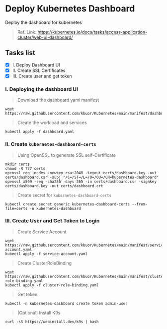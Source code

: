 # Deploy Kubernetes Dashboard
Deploy the dashboard for kubernetes
> Ref. Link: https://kubernetes.io/docs/tasks/access-application-cluster/web-ui-dashboard/
## Tasks list
- [x] I. Deploy Dashboard UI
- [x] II. Create SSL Certificates
- [x] III. Create user and get token

### I. Deploying the dashboard UI

> Download the dashboard.yaml manifest
```
wget https://raw.githubusercontent.com/kbuor/Kubernetes/main/manifest/dashboard.yaml
```

> Create the workload and services
```
kubectl apply -f dashboard.yaml
```

### II. Create `kubernetes-dashboard-certs`
> Using OpenSSL to generate SSL self-Certificate
```
mkdir certs
chmod -R 777 certs
openssl req -nodes -newkey rsa:2048 -keyout certs/dashboard.key -out certs/dashboard.csr -subj "/C=/ST=/L=/O=/OU=/CN=kubernetes-dashboard"
openssl x509 -req -sha256 -days 365 -in certs/dashboard.csr -signkey certs/dashboard.key -out certs/dashboard.crt
```

> Create secret for `kubernetes-dashboard-certs`
```
kubectl create secret generic kubernetes-dashboard-certs --from-file=certs -n kubernetes-dashboard
```

### III. Create User and Get Token to Login
> Create Service Account
```
wget https://raw.githubusercontent.com/kbuor/Kubernetes/main/manifest/service-account.yaml
kubectl apply -f service-account.yaml
```
> Create ClusterRoleBinding
```
wget https://raw.githubusercontent.com/kbuor/Kubernetes/main/manifest/cluster-role-binding.yaml
kubectl apply -f cluster-role-binding.yaml
```
> Get token
```
kubectl -n kubernetes-dashboard create token admin-user
```

> (Optional) Install K9s
```
curl -sS https://webinstall.dev/k9s | bash
```
